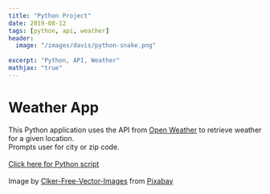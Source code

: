 ```yaml
---
title: "Python Project"
date: 2019-08-12
tags: [python, api, weather]
header:
  image: "/images/davis/python-snake.png"
  
excerpt: "Python, API, Weather"
mathjax: "true"
---
```


# Weather App

This Python application uses the API from <a href="https://openweathermap.org">Open Weather</a> to retrieve weather for a given location.
<br>
Prompts user for city or zip code.
<br>
<br>
<a href="https://github.com/amodavis/Weather_App/blob/main/Weather%20Application.py">Click here for Python script</a>
<br>
<br>
Image by <a href="https://pixabay.com/users/clker-free-vector-images-3736/?utm_source=link-attribution&amp;utm_medium=referral&amp;utm_campaign=image&amp;utm_content=37585">Clker-Free-Vector-Images</a> from <a href="https://pixabay.com/?utm_source=link-attribution&amp;utm_medium=referral&amp;utm_campaign=image&amp;utm_content=37585">Pixabay</a>

